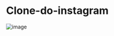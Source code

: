 # Clone-do-instagram
![image](https://github.com/ThiagoCa-Dev/Clone-do-instagram/assets/142239589/12ad192d-2596-4327-bd83-95315967790b)
